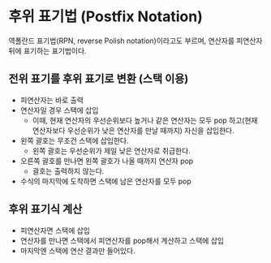 # 후위 표기법 (Postfix Notation)
역폴란드 표기법(RPN, reverse Polish notation)이라고도 부르며, 연산자를 피연산자 뒤에 표기하는 표기법이다.

## 전위 표기를 후위 표기로 변환 (스택 이용)
+ 피연산자는 바로 출력
+ 연산자일 경우 스택에 삽입
  * 이때, 현재 연산자의 우선순위보다 높거나 같은 연산자는 모두 pop 하고(현재 연산자보다 우선순위가 낮은 연산자를 만날 때까지) 자신을 삽입한다.
+ 왼쪽 괄호는 무조건 스택에 삽입한다.
  * 왼쪽 괄호는 우선순위가 제일 낮은 연산자로 취급한다.
+ 오른쪽 괄호를 만나면 왼쪽 괄호가 나올 때까지 연산자 pop
  * 괄호는 출력하지 않는다.
+ 수식의 마지막에 도착하면 스택에 남은 연산자를 모두 pop

## 후위 표기식 계산
+ 피연산자면 스택에 삽입
+ 연산자를 만나면 스택에서 피연산자를 pop해서 계산하고  스택에 삽입
+ 마지막엔 스택에 연산 결과만 들어있다.
